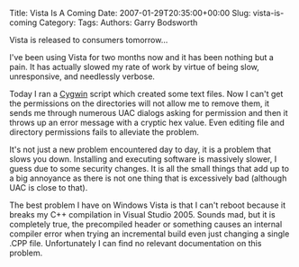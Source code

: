 Title: Vista Is A Coming
Date: 2007-01-29T20:35:00+00:00
Slug: vista-is-coming
Category: 
Tags: 
Authors: Garry Bodsworth

Vista is released to consumers tomorrow...

I've been using Vista for two months now and it has been nothing but a pain.  It has actually slowed my rate of work by virtue of being slow, unresponsive, and needlessly verbose.

Today I ran a <a href="http://www.cygwin.com">Cygwin</a> script which created some text files.  Now I can't get the permissions on the directories will not allow me to remove them, it sends me through numerous UAC dialogs asking for permission and then it throws up an error message with a cryptic hex value.  Even editing file and directory permissions fails to alleviate the problem.

It's not just a new problem encountered day to day, it is a problem that slows you down.  Installing and executing software is massively slower, I guess due to some security changes.  It is all the small things that add up to a big annoyance as there is not one thing that is excessively bad (although UAC is close to that).

The best problem I have on Windows Vista is that I can't reboot because it breaks my C++ compilation in Visual Studio 2005.  Sounds mad, but it is completely true, the precompiled header or something causes an internal compiler error when trying an incremental build even just changing a single .CPP file.  Unfortunately I can find no relevant documentation on this problem.
